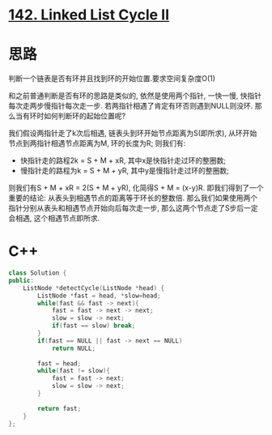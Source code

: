 # [142. Linked List Cycle II](https://leetcode.com/problems/linked-list-cycle-ii/)
# 思路
判断一个链表是否有环并且找到环的开始位置.要求空间复杂度O(1)

和之前普通判断是否有环的思路是类似的, 依然是使用两个指针, 一快一慢, 快指针每次走两步慢指针每次走一步. 若两指针相遇了肯定有环否则遇到NULL则没环.
那么当有环时如何判断环的起始位置呢?

我们假设两指针走了k次后相遇, 链表头到环开始节点距离为S(即所求), 从环开始节点到两指针相遇节点距离为M, 环的长度为R;
则我们有:

* 快指针走的路程2k = S + M + xR, 其中x是快指针走过环的整圈数;
* 慢指针走的路程为k = S + M + yR, 其中y是慢指针走过环的整圈数;

则我们有S + M + xR = 2(S + M + yR), 化简得S + M = (x-y)R. 即我们得到了一个重要的结论:
从表头到相遇节点的距离等于环长的整数倍. 那么我们如果使用两个指针分别从表头和相遇节点开始向后每次走一步, 那么这两个节点走了S步后一定会相遇, 这个相遇节点即所求.

# C++
```C++
class Solution {
public:
    ListNode *detectCycle(ListNode *head) {
        ListNode *fast = head, *slow=head;
        while(fast && fast -> next){
            fast = fast -> next -> next;
            slow = slow -> next;
            if(fast == slow) break;
        }
        if(fast == NULL || fast -> next == NULL)
            return NULL;
        
        fast = head;
        while(fast != slow){
            fast = fast -> next;
            slow = slow -> next;
        }
        
        return fast;
    }
};
```
